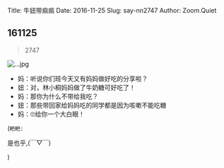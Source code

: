 Title: 牛妞带痲痲
Date: 2016-11-25
Slug: say-nn2747
Author: Zoom.Quiet


## 161125
> 2747

![...jpg](http://zoomquiet.qiniucdn.com/niuniu-albums/nn2016/161125-nn2747.jpeg?imageView2/2/w/360)

- 妈：听说你们班今天又有妈妈做好吃的分享啦？
- 妞：对，林小桐妈妈做了牛奶糖可好吃了！
- 妈：那你为什么不带给我吃？
- 妞：那些带回家给妈妈吃的同学都是因为咳嗽不能吃糖
- 妈：🙄给你一个大白眼！



(`粑粑:` 

是也乎,(￣▽￣)


)
